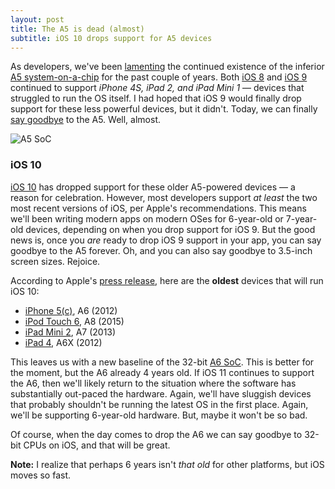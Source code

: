 ```yaml
---
layout: post
title: The A5 is dead (almost)
subtitle: iOS 10 drops support for A5 devices
---
```


As developers, we've been [lamenting](http://arstechnica.com/apple/2015/09/ios-9-on-the-ipad-2-not-worse-than-ios-8-but-missing-many-features/) the continued existence of the inferior [A5 system-on-a-chip](https://en.wikipedia.org/wiki/Apple_A5) for the past couple of years. Both [iOS 8](https://en.wikipedia.org/wiki/IOS_8) and [iOS 9](https://en.wikipedia.org/wiki/IOS_9) continued to support *iPhone 4S, iPad 2, and iPad Mini 1* &mdash; devices that struggled to run the OS itself. I had hoped that iOS 9 would finally drop support for these less powerful devices, but it didn't. Today, we can finally [say goodbye](http://arstechnica.com/apple/2016/06/goodbye-a5-ios-10-ends-support-for-iphone-4s-ipad-2-and-more/) to the A5. Well, almost.

<!--excerpt-->

<img class="img-thumbnail img-responsive center" src="{{ site.img_url }}/a5-chip.jpg" title="A5 SoC" alt="A5 SoC"/>

### iOS 10

[iOS 10](http://www.apple.com/ios/ios10-preview/) has dropped support for these older A5-powered devices &mdash; a reason for celebration. However, most developers support *at least* the two most recent versions of iOS, per Apple's recommendations. This means we'll been writing modern apps on modern OSes for 6-year-old or 7-year-old devices, depending on when you drop support for iOS 9. But the good news is, once you *are* ready to drop iOS 9 support in your app, you can say goodbye to the A5 forever. Oh, and you can also say goodbye to 3.5-inch screen sizes. Rejoice.

According to Apple's [press release](http://www.apple.com/newsroom/2016/06/apple-previews-ios-10-biggest-ios-release-ever.html), here are the **oldest** devices that will run iOS 10:

- [iPhone 5(c)](https://en.wikipedia.org/wiki/IPhone_5), A6 (2012)
- [iPod Touch 6](https://en.wikipedia.org/wiki/IPod_Touch_%286th_generation%29), A8 (2015)
- [iPad Mini 2](https://en.wikipedia.org/wiki/IPad_Mini_2), A7 (2013)
- [iPad 4](https://en.wikipedia.org/wiki/IPad_%284th_generation%29), A6X (2012)

This leaves us with a new baseline of the 32-bit [A6 SoC](https://en.wikipedia.org/wiki/Apple_A6). This is better for the moment, but the A6 already 4 years old. If iOS 11 continues to support the A6, then we'll likely return to the situation where the software has substantially out-paced the hardware. Again, we'll have sluggish devices that probably shouldn't be running the latest OS in the first place. Again, we'll be supporting 6-year-old hardware. But, maybe it won't be so bad.

Of course, when the day comes to drop the A6 we can say goodbye to 32-bit CPUs on iOS, and that will be great.

<span class="text-muted"><b>Note:</b> I realize that perhaps 6 years isn't <i>that old</i> for other platforms, but iOS moves so fast.</span>

